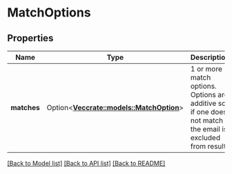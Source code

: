 # MatchOptions

## Properties

Name | Type | Description | Notes
------------ | ------------- | ------------- | -------------
**matches** | Option<[**Vec<crate::models::MatchOption>**](MatchOption.md)> | 1 or more match options. Options are additive so if one does not match the email is excluded from results | [optional]

[[Back to Model list]](../README.md#documentation-for-models) [[Back to API list]](../README.md#documentation-for-api-endpoints) [[Back to README]](../README.md)


